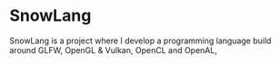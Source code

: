 # SnowLang
SnowLang is a project where I develop a programming language build around GLFW, OpenGL &amp; Vulkan, OpenCL and OpenAL,

